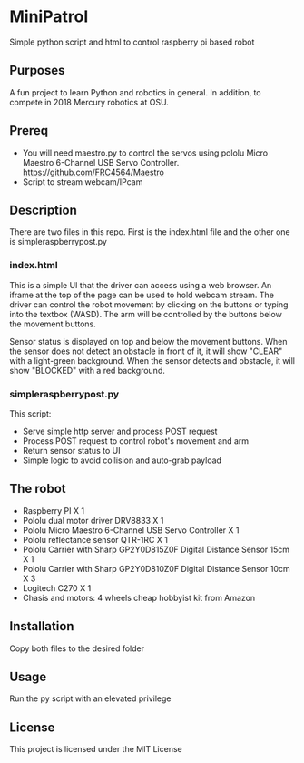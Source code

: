# MiniPatrol
Simple python script and html to control raspberry pi based robot

## Purposes
A fun project to learn Python and robotics in general. In addition, to compete in 2018 Mercury robotics at OSU.

## Prereq
* You will need maestro.py to control the servos using pololu Micro Maestro 6-Channel USB Servo Controller. https://github.com/FRC4564/Maestro
* Script to stream webcam/IPcam

## Description
There are two files in this repo. First is the index.html file and the other one is simpleraspberrypost.py

### index.html
This is a simple UI that the driver can access using a web browser. An iframe at the top of the page can be used to hold webcam stream. The driver can control the robot movement by clicking on the buttons or typing into the textbox (WASD). The arm will be controlled by the buttons below the movement buttons.

Sensor status is displayed on top and below the movement buttons. When the sensor does not detect an obstacle in front of it, it will show "CLEAR" with a light-green background. When the sensor detects and obstacle, it will show "BLOCKED" with a red background.

### simpleraspberrypost.py
This script:
* Serve simple http server and process POST request
* Process POST request to control robot's movement and arm
* Return sensor status to UI
* Simple logic to avoid collision and auto-grab payload

## The robot
* Raspberry PI X 1
* Pololu dual motor driver DRV8833 X 1
* Pololu Micro Maestro 6-Channel USB Servo Controller X 1
* Pololu reflectance sensor QTR-1RC X 1
* Pololu Carrier with Sharp GP2Y0D815Z0F Digital Distance Sensor 15cm X 1
* Pololu Carrier with Sharp GP2Y0D810Z0F Digital Distance Sensor 10cm X 3
* Logitech C270 X 1
* Chasis and motors: 4 wheels cheap hobbyist kit from Amazon

## Installation
Copy both files to the desired folder

## Usage
Run the py script with an elevated privilege

## License
This project is licensed under the MIT License
